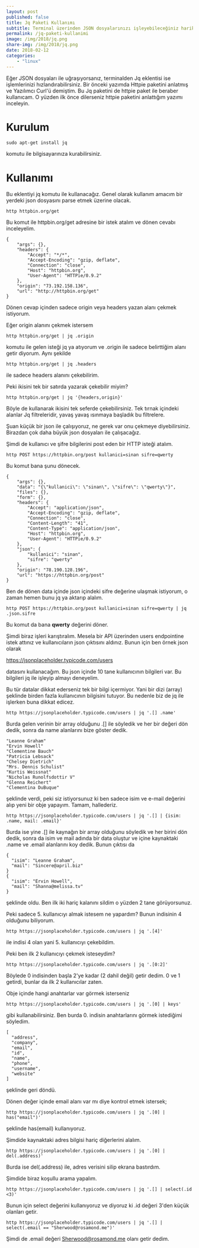 ```yaml
---
layout: post
published: false
title: Jq Paketi Kullanımı
subtitle: Terminal üzerinden JSON dosyalarınızı işleyebileceğiniz harika bir araç.
permalink: /jq-paketi-kullanimi
image: /img/2018/jq.png
share-img: /img/2018/jq.png
date: 2018-02-12
categories:
    - "linux"
---
```


Eğer JSON dosyaları ile uğraşıyorsanız, terminalden Jq eklentisi ise işlemlerinizi hızlandırabilirsiniz. Bir önceki yazımda Httpie paketini anlatmış ve Yazılımcı Curl'ü demiştim. Bu Jq paketini de httpie paket ile beraber kullanıcam. O yüzden ilk önce dilerseniz httpie paketini anlattığım yazımı inceleyin.

# Kurulum

```
sudo apt-get install jq
```
komutu ile bilgisayarınıza kurabilirsiniz.

# Kullanımı
Bu eklentiyi jq komutu ile kullanacağız. Genel olarak kullanım amacım bir yerdeki json dosyasını parse etmek üzerine olacak.

```
http httpbin.org/get
```
Bu komut ile httpbin.org/get adresine bir istek atalım ve dönen cevabı inceleyelim.

```
{
    "args": {},
    "headers": {
        "Accept": "*/*",
        "Accept-Encoding": "gzip, deflate",
        "Connection": "close",
        "Host": "httpbin.org",
        "User-Agent": "HTTPie/0.9.2"
    },
    "origin": "73.192.158.136",
    "url": "http://httpbin.org/get"
}
```
Dönen cevap içinden sadece origin veya headers yazan alanı çekmek istiyorum.

Eğer origin alanını çekmek istersem

```
http httpbin.org/get | jq .origin
```
komutu ile gelen isteği jq ya atıyorum ve .origin ile sadece belirttiğim alanı getir diyorum. Aynı şekilde

```
http httpbin.org/get | jq .headers
```
ile sadece headers alanını çekebilirim.

Peki ikisini tek bir satırda yazarak çekebilir miyim?

```
http httpbin.org/get | jq '{headers,origin}'
```
Böyle de kullanarak ikisini tek seferde çekebilirsiniz. Tek tırnak içindeki alanlar Jq filtreleridir, yavaş yavaş ısınmaya başladık bu filtrelere.

Şuan küçük bir json ile çalışıyoruz, ne gerek var onu çekmeye diyebilirsiniz. Birazdan çok daha büyük json dosyaları ile çalışacağız.

Şimdi de kullanıcı ve şifre bilgilerini post eden bir HTTP isteği atalım.

```
http POST https://httpbin.org/post kullanici=sinan sifre=qwerty
```
Bu komut bana şunu dönecek.

```
{
    "args": {},
    "data": "{\"kullanici\": \"sinan\", \"sifre\": \"qwerty\"}",
    "files": {},
    "form": {},
    "headers": {
        "Accept": "application/json",
        "Accept-Encoding": "gzip, deflate",
        "Connection": "close",
        "Content-Length": "41",
        "Content-Type": "application/json",
        "Host": "httpbin.org",
        "User-Agent": "HTTPie/0.9.2"
    },
    "json": {
        "kullanici": "sinan",
        "sifre": "qwerty"
    },
    "origin": "78.190.128.196",
    "url": "https://httpbin.org/post"
}
```
Ben de dönen data içinde json içindeki sifre değerine ulaşmak istiyorum, o zaman hemen bunu jq ya aktarıp alalım.

```
http POST https://httpbin.org/post kullanici=sinan sifre=qwerty | jq .json.sifre
```
Bu komut da bana **qwerty** değerini döner.

Şimdi biraz işleri karıştıralım. Mesela bir API üzerinden users endpointine istek attınız ve kullanıcıların json çıktısını aldınız. Bunun için ben örnek json olarak

https://jsonplaceholder.typicode.com/users

datasını kullanacağım. Bu json içinde 10 tane kullanıcının bilgileri var. Bu bilgileri jq ile işleyip almayı deneyelim.

Bu tür datalar dikkat ederseniz tek bir bilgi içermiyor. Yani bir dizi (array) şeklinde birden fazla kullanıcının bilgisini tutuyor. Bu nedenle biz de jq ile işlerken buna dikkat edicez.

```
http https://jsonplaceholder.typicode.com/users | jq '.[] .name'
```
Burda gelen verinin bir array olduğunu .[] ile söyledik ve her bir değeri dön dedik, sonra da name alanlarını bize göster dedik.

```
"Leanne Graham"
"Ervin Howell"
"Clementine Bauch"
"Patricia Lebsack"
"Chelsey Dietrich"
"Mrs. Dennis Schulist"
"Kurtis Weissnat"
"Nicholas Runolfsdottir V"
"Glenna Reichert"
"Clementina DuBuque"
```

şeklinde verdi, peki siz istiyorsunuz ki ben sadece isim ve e-mail değerini alıp yeni bir obje yapayım. Tamam, hallederiz.

```
http https://jsonplaceholder.typicode.com/users | jq '.[] | {isim: .name, mail: .email}'
```

Burda ise yine .[] ile kaynağın bir array olduğunu söyledik ve her birini dön dedik, sonra da  isim ve mail adında bir data oluştur ve içine kaynaktaki .name ve .email alanlarını koy dedik. Bunun çıktısı da

```
{
  "isim": "Leanne Graham",
  "mail": "Sincere@april.biz"
}
{
  "isim": "Ervin Howell",
  "mail": "Shanna@melissa.tv"
}
```

şeklinde oldu. Ben ilk iki hariç kalanını sildim o yüzden 2 tane görüyorsunuz.

Peki sadece 5. kullanıcıyı almak istesem ne yapardım? Bunun indisinin 4 olduğunu biliyorum.

```
http https://jsonplaceholder.typicode.com/users | jq '.[4]'
```
ile indisi 4 olan yani 5. kullanıcıyı çekebildim.

Peki ben ilk 2 kullanıcıyı çekmek isteseydim?

```
http https://jsonplaceholder.typicode.com/users | jq '.[0:2]'
```
Böylede 0 indisinden başla 2'ye kadar (2 dahil değil) getir dedim. 0 ve 1 getirdi, bunlar da ilk 2 kullanıcılar zaten.

Obje içinde hangi anahtarlar var görmek isterseniz

```
http https://jsonplaceholder.typicode.com/users | jq '.[0] | keys'
```
gibi kullanabilirsiniz. Ben burda 0. indisin anahtarlarını görmek istediğimi söyledim.
```
[
  "address",
  "company",
  "email",
  "id",
  "name",
  "phone",
  "username",
  "website"
]
```
şeklinde geri döndü.

Dönen değer içinde email alanı var mı diye kontrol etmek istersek;
```
http https://jsonplaceholder.typicode.com/users | jq '.[0] | has("email")'
```
şeklinde has(email) kullanıyoruz.

Şimdide kaynaktaki adres bilgisi hariç diğerlerini alalım.
```
http https://jsonplaceholder.typicode.com/users | jq '.[0] | del(.address)'
```
Burda ise del(.address) ile, adres verisini silip ekrana bastırdım.

Şimdide biraz koşullu arama yapalım.

```
http https://jsonplaceholder.typicode.com/users | jq '.[] | select(.id <3)'
```
Bunun için select değerini kullanıyoruz ve diyoruz ki .id değeri 3'den küçük olanları getir.

```
http https://jsonplaceholder.typicode.com/users | jq '.[] | select(.email == "Sherwood@rosamond.me")'
```
Şimdi de .email değeri Sherwood@rosamond.me olanı getir dedim.
